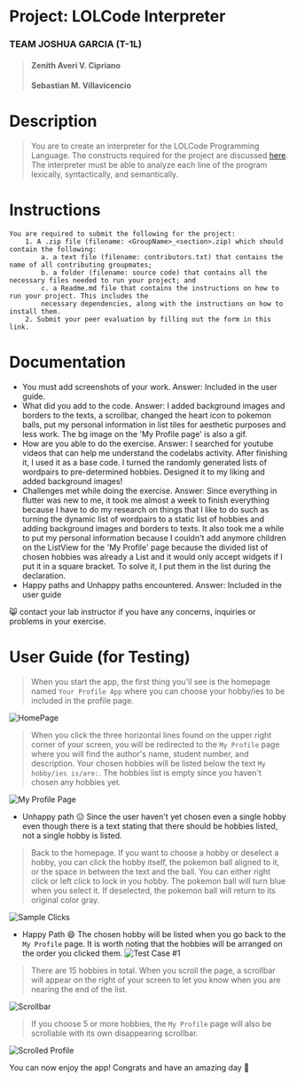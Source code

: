 # Project: LOLCode Interpreter
### TEAM JOSHUA GARCIA (T-1L)
>#### Zenith Averi V. Cipriano
>#### Sebastian M. Villavicencio

# Description
> You are to create an interpreter for the LOLCode Programming Language. The constructs required for the project are discussed [here](https://drive.google.com/file/d/1ooCMhXHBoz_SRve0uTH5VF4Y94habUld/view). The interpreter must be able to analyze each line of the program lexically, syntactically, and semantically.

# Instructions
```
You are required to submit the following for the project:
    1. A .zip file (filename: <GroupName>_<section>.zip) which should contain the following:
        a. a text file (filename: contributors.txt) that contains the name of all contributing groupmates;
        b. a folder (filename: source code) that contains all the necessary files needed to run your project; and
        c. a Readme.md file that contains the instructions on how to run your project. This includes the 
        necessary dependencies, along with the instructions on how to install them.
    2. Submit your peer evaluation by filling out the form in this link.
```

# Documentation
- You must add screenshots of your work.
    Answer: Included in the user guide.
- What did you add to the code.
    Answer: I added background images and borders to the texts, a scrollbar, changed the heart icon to pokemon balls, put my personal information in list tiles for aesthetic purposes and less work. The bg image on the 'My Profile page' is also a gif.
- How are you able to do the exercise.
    Answer: I searched for youtube videos that can help me understand the codelabs activity. After finishing it, I used it as a base code. I turned the randomly generated lists of wordpairs to pre-determined hobbies. Designed it to my liking and added background images!
- Challenges met while doing the exercise.
    Answer: Since everything in flutter was new to me, it took me almost a week to finish everything because I have to do my research on things that I like to do such as turning the dynamic list of wordpairs to a static list of hobbies and adding background images and borders to texts. It also took me a while to put my personal information because I couldn't add anymore children on the ListView for the 'My Profile' page because the divided list of chosen hobbies was already a List and it would only accept widgets if I put it in a square bracket. To solve it, I put them in the list during the declaration.
- Happy paths and Unhappy paths encountered.
    Answer: Included in the user guide

:smile_cat: contact your lab instructor if you have any concerns, inquiries or problems in your exercise.

# User Guide (for Testing)
> When you start the app, the first thing you'll see is the homepage named `Your Profile App` where you can choose your hobby/ies to be included in the profile page.

![HomePage](img/home.png)

> When you click the three horizontal lines found on the upper right corner of your screen, you will be redirected to the `My Profile` page where you will find the author's name, student number, and description. Your chosen hobbies will be listed below the text `My hobby/ies is/are:`. The hobbies list is empty since you haven't chosen any hobbies yet. 

![My Profile Page](img/profile.png)

- Unhappy path :expressionless: Since the user haven't yet chosen even a single hobby even though there is a text stating that there should be hobbies listed, not a single hobby is listed.

> Back to the homepage. If you want to choose a hobby or deselect a hobby, you can click the hobby itself, the pokemon ball aligned to it, or the space in between the text and the ball. You can either right click or left click to lock in you hobby. The pokemon ball will turn blue when you select it. If deselected, the pokemon ball will return to its original color gray.

![Sample Clicks](img/choose.png)

- Happy Path :smile: The chosen hobby will be listed when you go back to the `My Profile` page. It is worth noting that the hobbies will be arranged on the order you clicked them. 
![Test Case #1](img/test1.png)

> There are 15 hobbies in total. When you scroll the page, a scrollbar will appear on the right of your screen to let you know when you are nearing the end of the list.

![Scrollbar](img/scrollbar.png)

> If you choose 5 or more hobbies, the `My Profile` page will also be scrollable with its own disappearing scrollbar.

![Scrolled Profile](img/more.png)

You can now enjoy the app! Congrats and have an amazing day :smiling_face_with_three_hearts: 

